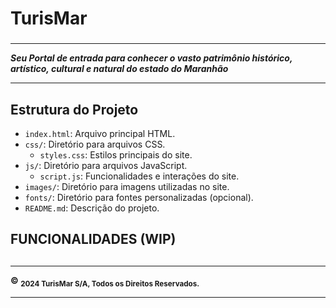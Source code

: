 # TurisMar
###
***
***Seu Portal de entrada para conhecer o vasto patrimônio histórico, artístico, cultural e natural do estado do Maranhão***
***


## Estrutura do Projeto

- `index.html`: Arquivo principal HTML.
- `css/`: Diretório para arquivos CSS.
  - `styles.css`: Estilos principais do site.
- `js/`: Diretório para arquivos JavaScript.
  - `script.js`: Funcionalidades e interações do site.
- `images/`: Diretório para imagens utilizadas no site.
- `fonts/`: Diretório para fontes personalizadas (opcional).
- `README.md`: Descrição do projeto.
## FUNCIONALIDADES (WIP)


##
***
__&copy; <sub>2024 TurisMar S/A, Todos os Direitos Reservados.</sub>__
***

<!--
# MaraTour
 
# Turismo Maranhão

Este é um projeto de site para promover as atrações turísticas do Maranhão.


## Como Executar

1. Clone este repositório.
2. Abra o arquivo `index.html` em seu navegador.

## Funcionalidades

- Carrossel de imagens na página principal.
- Seção de atrações turísticas com imagens e descrições.
-->
